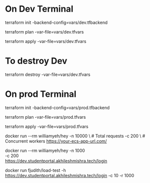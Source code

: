 # On Dev Terminal

terraform init -backend-config=vars/dev.tfbackend

terraform plan -var-file=vars/dev.tfvars

terraform apply -var-file=vars/dev.tfvars

# To destroy Dev
terraform destroy -var-file=vars/dev.tfvars


# On prod Terminal

terraform init -backend-config=vars/prod.tfbackend

terraform plan -var-file=vars/prod.tfvars

terraform apply -var-file=vars/prod.tfvars

docker run --rm williamyeh/hey
-n 10000 \ # Total requests -c 200 \ # Concurrent workers https://your-ecs-app-url.com/

docker run --rm williamyeh/hey
-n 1000 \
-c 200 \
https://dev.studentportal.akhileshmishra.tech/login

docker run fjudith/load-test
-h https://dev.studentportal.akhileshmishra.tech/login
-c 10
-r 1000